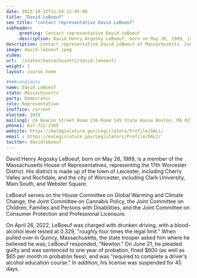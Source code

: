 ```yaml
---
date: 2023-10-22T11:54:12-05:00
title: "David LeBoeuf"
seo_title: "contact representative David LeBoeuf"
subheader:
     greeting: Contact representative David LeBoeuf
     description: David Henry Argosky LeBoeuf, born on May 26, 1989, is a member of the Massachusetts House of Representatives, representing the 17th Worcester District. His district is made up of the town of Leicester, including Cherry Valley and Rochdale, and the city of Worcester, including Clark University, Main South, and Webster Square.
description: Contact representative David LeBoeuf of Massachusetts. Contact information for David LeBoeuf includes email address, phone number, and mailing address.
image: david-leboeuf.jpeg
video:
url:  /states/massachusetts/david-leboeuf/
weight: 1
layout: course_home

####candidate
name: David LeBoeuf
state: Massachusetts
party: Democratic
role: Representative
inoffice: current
elected: 2019
mailing1: 24 Beacon Street Room 236 Room 145 State House Boston, MA 02133
phone1: 617-722-2305
website: https://malegislature.gov/Legislators/Profile/DAL1/
email : https://malegislature.gov/Legislators/Profile/DAL1/
twitter: davidleboeuf
---
```


David Henry Argosky LeBoeuf, born on May 26, 1989, is a member of the Massachusetts House of Representatives, representing the 17th Worcester District. His district is made up of the town of Leicester, including Cherry Valley and Rochdale, and the city of Worcester, including Clark University, Main South, and Webster Square.

LeBoeuf serves on the House Committee on Global Warming and Climate Change, the Joint Committee on Cannabis Policy, the Joint Committee on Children, Families and Persons with Disabilities, and the Joint Committee on Consumer Protection and Professional Licensure.

On April 26, 2022, LeBoeuf was charged with drunken driving, with a blood-alcohol level tested at 0.329, "roughly four times the legal limit." When pulled over in Quincy, Massachusetts, the state trooper asked him where he believed he was; LeBoeuf responded, "Newton." On June 21, he pleaded guilty and was sentenced to one year of probation, fined $600 (as well as $65 per month in probation fees), and was "required to complete a driver’s alcohol education course." In addition, his license was suspended for 45 days.
